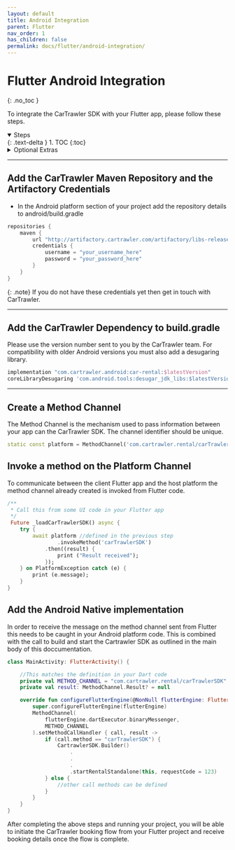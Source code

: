 ```yaml
---
layout: default
title: Android Integration
parent: Flutter
nav_order: 1
has_children: false
permalink: docs/flutter/android-integration/
---
```


# Flutter Android Integration
{: .no_toc }

To integrate the CarTrawler SDK with your Flutter app, please follow these steps.

<details open markdown="block">
  <summary>
    Steps
  </summary>
  {: .text-delta }
1. TOC
{:toc}
</details>

<details markdown="block">
  <summary>
    Optional Extras
  </summary>
  {: .text-delta }
1. <a href="/docs/react-native/android-integration/#resources">Resources</a>
</details>

---

## Add the CarTrawler Maven Repository and the Artifactory Credentials

* In the Android platform section of your project add the repository details to android/build.gradle

```groovy
repositories {
    maven {
        url "http://artifactory.cartrawler.com/artifactory/libs-release-local"
        credentials {
            username = "your_username_here"
            password = "your_password_here"
        }
    }
}
```

{: .note}
If you do not have these credentials yet then get in touch with CarTrawler.

--- 
## Add the CarTrawler Dependency to build.gradle
Please use the version number sent to you by the CarTrawler team. For compatibility with older Android versions you must also add a desugaring library.

```groovy 
implementation "com.cartrawler.android:car-rental:$latestVersion" 
coreLibraryDesugaring 'com.android.tools:desugar_jdk_libs:$latestVersion'
```
---

## Create a Method Channel
The Method Channel is the mechanism used to pass information between your app can the CarTrawler SDK. The channel identifier should be unique.

```dart
static const platform = MethodChannel('com.cartrawler.rental/carTrawlerSDK');
```
## Invoke a method on the Platform Channel
To communicate between the client Flutter app and the host platform the method channel already created is invoked from Flutter code.

```dart
/**
 * Call this from some UI code in your Flutter app
 */
 Future _loadCarTrawlerSDK() async {
    try {
        await platform //defined in the previous step
                .invokeMethod('carTrawlerSDK')
            .then((result) {
                print ("Result received");
            });
    } on PlatformException catch (e) {
        print (e.message);
    }
}
```

## Add the Android Native implementation
In order to receive the message on the method channel sent from Flutter this needs to be caught in your Android platform code. This is combined with the call to build and start the Cartrawler SDK as outlined in the main body of this doccumentation.

```kotlin
class MainActivity: FlutterActivity() {

    //This matches the definition in your Dart code
    private val METHOD_CHANNEL = "com.cartrawler.rental/carTrawlerSDK"
    private val result: MethodChannel.Result? = null

    override fun configureFlutterEngine(@NonNull flutterEngine: FlutterEngine) {
        super.configureFlutterEngine(flutterEngine)
        MethodChannel(
            flutterEngine.dartExecutor.binaryMessenger,
            METHOD_CHANNEL
        ).setMethodCallHandler { call, result ->
            if (call.method == "carTrawlerSDK") {
                CartrawlerSDK.Builder()
                    .
                    .
                    .
                    .startRentalStandalone(this, requestCode = 123)
            } else {
                //other call methods can be defined
            }
        }
    }
}
```

After completing the above steps and running your project, you will be able to initiate the CarTrawler booking flow from your Flutter project and receive booking details once the flow is complete.